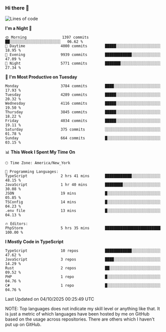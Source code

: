 ### Hi there 👋

<!--
**LynxJinxxy/LynxJinxxy** is a ✨ _special_ ✨ repository because its `README.md` (this file) appears on your GitHub profile.

Here are some ideas to get you started:

- 🔭 I’m currently working on ...
- 🌱 I’m currently learning ...
- 👯 I’m looking to collaborate on ...
- 🤔 I’m looking for help with ...
- 💬 Ask me about ...
- 📫 How to reach me: ...
- 😄 Pronouns: ...
- ⚡ Fun fact: ...
-->

<!--START_SECTION:waka-->
![Lines of code](https://img.shields.io/badge/From%20Hello%20World%20I%27ve%20Written-29.9%20million%20lines%20of%20code-blue)

**I'm a Night 🦉** 

```text
🌞 Morning                1397 commits        ██░░░░░░░░░░░░░░░░░░░░░░░   06.62 % 
🌆 Daytime                4000 commits        █████░░░░░░░░░░░░░░░░░░░░   18.95 % 
🌃 Evening                9939 commits        ████████████░░░░░░░░░░░░░   47.09 % 
🌙 Night                  5771 commits        ███████░░░░░░░░░░░░░░░░░░   27.34 % 
```
📅 **I'm Most Productive on Tuesday** 

```text
Monday                   3784 commits        ████░░░░░░░░░░░░░░░░░░░░░   17.93 % 
Tuesday                  4289 commits        █████░░░░░░░░░░░░░░░░░░░░   20.32 % 
Wednesday                4116 commits        █████░░░░░░░░░░░░░░░░░░░░   19.50 % 
Thursday                 3845 commits        █████░░░░░░░░░░░░░░░░░░░░   18.22 % 
Friday                   4034 commits        █████░░░░░░░░░░░░░░░░░░░░   19.11 % 
Saturday                 375 commits         ░░░░░░░░░░░░░░░░░░░░░░░░░   01.78 % 
Sunday                   664 commits         █░░░░░░░░░░░░░░░░░░░░░░░░   03.15 % 
```


📊 **This Week I Spent My Time On** 

```text
🕑︎ Time Zone: America/New_York

💬 Programming Languages: 
TypeScript               2 hrs 41 mins       ████████████░░░░░░░░░░░░░   48.15 % 
JavaScript               1 hr 40 mins        ████████░░░░░░░░░░░░░░░░░   30.08 % 
JSON                     19 mins             █░░░░░░░░░░░░░░░░░░░░░░░░   05.85 % 
TSConfig                 14 mins             █░░░░░░░░░░░░░░░░░░░░░░░░   04.23 % 
.env file                13 mins             █░░░░░░░░░░░░░░░░░░░░░░░░   04.13 % 

🔥 Editors: 
PhpStorm                 5 hrs 35 mins       █████████████████████████   100.00 % 
```

**I Mostly Code in TypeScript** 

```text
TypeScript               10 repos            ████████████░░░░░░░░░░░░░   47.62 % 
JavaScript               3 repos             ████░░░░░░░░░░░░░░░░░░░░░   14.29 % 
Rust                     2 repos             ██░░░░░░░░░░░░░░░░░░░░░░░   09.52 % 
PHP                      1 repo              █░░░░░░░░░░░░░░░░░░░░░░░░   04.76 % 
C#                       1 repo              █░░░░░░░░░░░░░░░░░░░░░░░░   04.76 % 
```




 Last Updated on 04/10/2025 00:25:49 UTC
<!--END_SECTION:waka-->
NOTE: Top languages does not indicate my skill level or anything like that. It is just a metric of which languages have been hosted by me on GitHub based on the usage across repositories. There are others which I haven't put up on GitHub.
